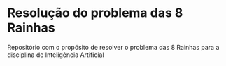 # Resolução do problema das 8 Rainhas
Repositório com o propósito de resolver o problema das 8 Rainhas para a disciplina de Inteligência Artificial
